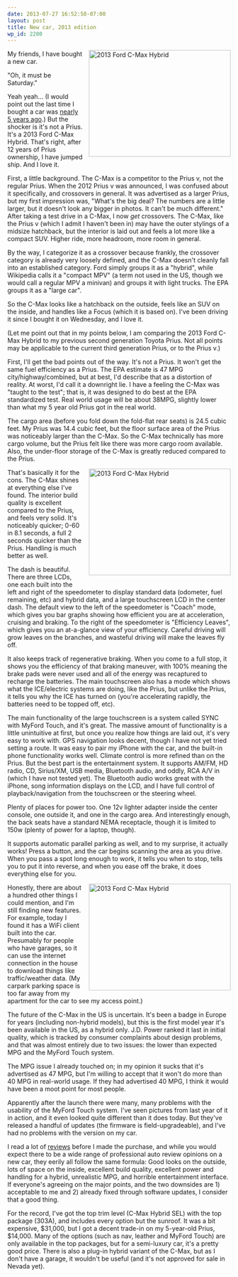 ```yaml
---
date: 2013-07-27 16:52:58-07:00
layout: post
title: New car, 2013 edition
wp_id: 2280
---
```

<span style="float: right; margin-left: 1em; margin-bottom: 1em;"><a href="http://www.flickr.com/photos/fo0bar/sets/72157634816638905/" title="2013 Ford C-Max Hybrid by Ryan Finnie, on Flickr"><img src="http://farm8.staticflickr.com/7452/9378585613_8e44af83ed_n.jpg" width="320" height="240" alt="2013 Ford C-Max Hybrid" /></a></span>My friends, I have bought a new car.

"Oh, it must be Saturday."

Yeah yeah... (I would point out the last time I bought a car was [nearly 5 years ago](http://www.finnie.org/2008/10/24/my-fellow-consumers/).) But the shocker is it's not a Prius. It's a 2013 Ford C-Max Hybrid. That's right, after 12 years of Prius ownership, I have jumped ship. And I love it.

First, a little background. The C-Max is a competitor to the Prius v, not the regular Prius. When the 2012 Prius v was announced, I was confused about it specifically, and crossovers in general. It was advertised as a larger Prius, but my first impression was, "What's the big deal? The numbers are a little larger, but it doesn't look any bigger in photos. It can't be much different." After taking a test drive in a C-Max, I now _get_ crossovers. The C-Max, like the Prius v (which I admit I haven't been in) may have the outer stylings of a midsize hatchback, but the interior is laid out and feels a lot more like a compact SUV. Higher ride, more headroom, more room in general.

By the way, I categorize it as a crossover because frankly, the crossover category is already very loosely defined, and the C-Max doesn't cleanly fall into an established category. Ford simply groups it as a "hybrid", while Wikipedia calls it a "compact MPV" (a term not used in the US, though we would call a regular MPV a minivan) and groups it with light trucks. The EPA groups it as a "large car".

So the C-Max looks like a hatchback on the outside, feels like an SUV on the inside, and handles like a Focus (which it is based on). I've been driving it since I bought it on Wednesday, and I love it.

(Let me point out that in my points below, I am comparing the 2013 Ford C-Max Hybrid to my previous second generation Toyota Prius. Not all points may be applicable to the current third generation Prius, or to the Prius v.)

First, I'll get the bad points out of the way. It's not a Prius. It won't get the same fuel efficiency as a Prius. The EPA estimate is 47 MPG city/highway/combined, but at best, I'd describe that as a distortion of reality. At worst, I'd call it a downright lie. I have a feeling the C-Max was "taught to the test"; that is, it was designed to do best at the EPA standardized test. Real world usage will be about 38MPG, slightly lower than what my 5 year old Prius got in the real world.

The cargo area (before you fold down the fold-flat rear seats) is 24.5 cubic feet. My Prius was 14.4 cubic feet, but the floor surface area of the Prius was noticeably larger than the C-Max. So the C-Max technically has more cargo volume, but the Prius felt like there was more cargo room available. Also, the under-floor storage of the C-Max is greatly reduced compared to the Prius.

<span style="float: right; margin-left: 1em; margin-bottom: 1em;"><a href="http://www.flickr.com/photos/fo0bar/sets/72157634816638905/" title="2013 Ford C-Max Hybrid by Ryan Finnie, on Flickr"><img src="http://farm4.staticflickr.com/3682/9381377474_8990930163_n.jpg" width="320" height="240" alt="2013 Ford C-Max Hybrid" /></a></span>That's basically it for the cons. The C-Max shines at everything else I've found. The interior build quality is excellent compared to the Prius, and feels very solid. It's noticeably quicker; 0-60 in 8.1 seconds, a full 2 seconds quicker than the Prius. Handling is much better as well.

The dash is beautiful. There are three LCDs, one each built into the left and right of the speedometer to display standard data (odometer, fuel remaining, etc) and hybrid data, and a large touchscreen LCD in the center dash. The default view to the left of the speedometer is "Coach" mode, which gives you bar graphs showing how efficient you are at acceleration, cruising and braking. To the right of the speedometer is "Efficiency Leaves", which gives you an at-a-glance view of your efficiency. Careful driving will grow leaves on the branches, and wasteful driving will make the leaves fly off.

It also keeps track of regenerative braking. When you come to a full stop, it shows you the efficiency of that braking maneuver, with 100% meaning the brake pads were never used and all of the energy was recaptured to recharge the batteries. The main touchscreen also has a mode which shows what the ICE/electric systems are doing, like the Prius, but unlike the Prius, it tells you why the ICE has turned on (you're accelerating rapidly, the batteries need to be topped off, etc).

The main functionality of the large touchscreen is a system called SYNC with MyFord Touch, and it's great. The massive amount of functionality is a little unintuitive at first, but once you realize how things are laid out, it's very easy to work with. GPS navigation looks decent, though I have not yet tried setting a route. It was easy to pair my iPhone with the car, and the built-in phone functionality works well. Climate control is more refined than on the Prius. But the best part is the entertainment system. It supports AM/FM, HD radio, CD, Sirius/XM, USB media, Bluetooth audio, and oddly, RCA A/V in (which I have not tested yet). The Bluetooth audio works great with the iPhone, song information displays on the LCD, and I have full control of playback/navigation from the touchscreen or the steering wheel.

Plenty of places for power too. One 12v lighter adapter inside the center console, one outside it, and one in the cargo area. And interestingly enough, the back seats have a standard NEMA receptacle, though it is limited to 150w (plenty of power for a laptop, though).

It supports automatic parallel parking as well, and to my surprise, it actually works! Press a button, and the car begins scanning the area as you drive. When you pass a spot long enough to work, it tells you when to stop, tells you to put it into reverse, and when you ease off the brake, it does everything else for you.

<span style="float: right; margin-left: 1em; margin-bottom: 1em;"><a href="http://www.flickr.com/photos/fo0bar/sets/72157634816638905/" title="2013 Ford C-Max Hybrid by Ryan Finnie, on Flickr"><img src="http://farm3.staticflickr.com/2884/9381368348_880ff26151_n.jpg" width="320" height="240" alt="2013 Ford C-Max Hybrid" /></a></span>Honestly, there are about a hundred other things I could mention, and I'm still finding new features. For example, today I found it has a WiFi client built into the car. Presumably for people who have garages, so it can use the internet connection in the house to download things like traffic/weather data. (My carpark parking space is too far away from my apartment for the car to see my access point.)

The future of the C-Max in the US is uncertain. It's been a badge in Europe for years (including non-hybrid models), but this is the first model year it's been available in the US, as a hybrid only. J.D. Power ranked it last in initial quality, which is tracked by consumer complaints about design problems, and that was almost entirely due to two issues: the lower than expected MPG and the MyFord Touch system.

The MPG issue I already touched on; in my opinion it sucks that it's advertised as 47 MPG, but I'm willing to accept that it won't do more than 40 MPG in real-world usage. If they had advertised 40 MPG, I think it would have been a moot point for most people.

Apparently after the launch there were many, many problems with the usability of the MyFord Touch system. I've seen pictures from last year of it in action, and it even looked quite different than it does today. But they've released a handful of updates (the firmware is field-upgradeable), and I've had no problems with the version on my car.

I read a lot of [reviews](https://www.youtube.com/watch?v=-8RYVjrb80o) before I made the purchase, and while you would expect there to be a wide range of professional auto review opinions on a new car, they eerily all follow the same formula: Good looks on the outside, lots of space on the inside, excellent build quality, excellent power and handling for a hybrid, unrealistic MPG, and horrible entertainment interface. If everyone's agreeing on the major points, and the two downsides are 1) acceptable to me and 2) already fixed through software updates, I consider that a good thing.

For the record, I've got the top trim level (C-Max Hybrid SEL) with the top package (303A), and includes every option but the sunroof. It was a bit expensive, $31,000, but I got a decent trade-in on my 5-year-old Prius, $14,000. Many of the options (such as nav, leather and MyFord Touch) are only available in the top packages, but for a semi-luxury car, it's a pretty good price. There is also a plug-in hybrid variant of the C-Max, but as I don't have a garage, it wouldn't be useful (and it's not approved for sale in Nevada yet).
